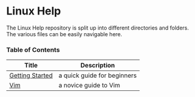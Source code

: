 # Linux Help

The Linux Help repository is split up into different directories and folders. The various files can be easily navigable here.

### Table of Contents

| Title                               | Description                  |
|-------------------------------------|------------------------------|
| [Getting Started](GettingStarted.md#getting-started-with-the-server)  | a quick guide for beginners  |
| [Vim](/Text%20Editors/Vim.md#vim)   | a novice guide to Vim        |

